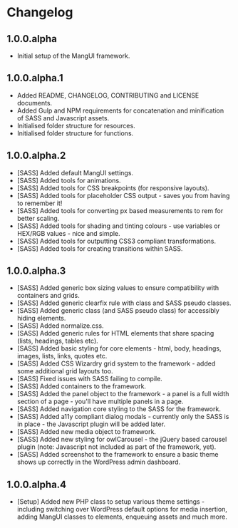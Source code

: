 # Changelog

## 1.0.0.alpha

* Initial setup of the MangUI framework.

## 1.0.0.alpha.1

* Added README, CHANGELOG, CONTRIBUTING and LICENSE documents.
* Added Gulp and NPM requirements for concatenation and minification of SASS and Javascript assets.
* Initialised folder structure for resources.
* Initialised folder structure for functions.

## 1.0.0.alpha.2

* [SASS] Added default MangUI settings.
* [SASS] Added tools for animations.
* [SASS] Added tools for CSS breakpoints (for responsive layouts).
* [SASS] Added tools for placeholder CSS output - saves you from having to remember it!
* [SASS] Added tools for converting px based measurements to rem for better scaling.
* [SASS] Added tools for shading and tinting colours - use variables or HEX/RGB values - nice and simple.
* [SASS] Added tools for outputting CSS3 compliant transformations.
* [SASS] Added tools for creating transitions within SASS.

## 1.0.0.alpha.3

* [SASS] Added generic box sizing values to ensure compatibility with containers and grids.
* [SASS] Added generic clearfix rule with class and SASS pseudo classes.
* [SASS] Added generic class (and SASS pseudo class) for accessibly hiding elements.
* [SASS] Added normalize.css.
* [SASS] Added generic rules for HTML elements that share spacing (lists, headings, tables etc).
* [SASS] Added basic styling for core elements - html, body, headings, images, lists, links, quotes etc.
* [SASS] Added CSS Wizardry grid system to the framework - added some additional grid layouts too.
* [SASS] Fixed issues with SASS failing to compile.
* [SASS] Added containers to the framework.
* [SASS] Added the panel object to the framework - a panel is a full width section of a page - you'll have multiple panels in a page.
* [SASS] Added navigation core styling to the SASS for the framework.
* [SASS] Added a11y compliant dialog modals - currently only the SASS is in place - the Javascript plugin will be added later.
* [SASS] Added new media object to framework.
* [SASS] Added new styling for owlCarousel - the jQuery based carousel plugin (note: Javascript not included as part of the framework, yet).
* [SASS] Added screenshot to the framework to ensure a basic theme shows up correctly in the WordPress admin dashboard.

## 1.0.0.alpha.4

* [Setup] Added new PHP class to setup various theme settings - including switching over WordPress default options for media insertion, adding MangUI classes to elements, enqueuing assets and much more.